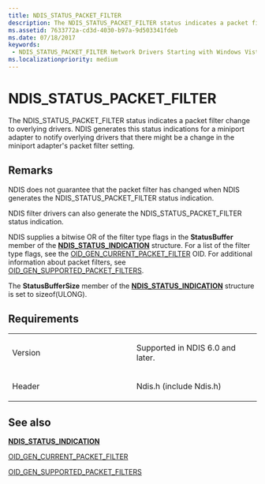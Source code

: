 ```yaml
---
title: NDIS_STATUS_PACKET_FILTER
description: The NDIS_STATUS_PACKET_FILTER status indicates a packet filter change to overlying drivers.
ms.assetid: 7633772a-cd3d-4030-b97a-9d503341fdeb
ms.date: 07/18/2017
keywords:
 - NDIS_STATUS_PACKET_FILTER Network Drivers Starting with Windows Vista
ms.localizationpriority: medium
---
```


# NDIS\_STATUS\_PACKET\_FILTER


The NDIS\_STATUS\_PACKET\_FILTER status indicates a packet filter change to overlying drivers. NDIS generates this status indications for a miniport adapter to notify overlying drivers that there might be a change in the miniport adapter's packet filter setting.

Remarks
-------

NDIS does not guarantee that the packet filter has changed when NDIS generates the NDIS\_STATUS\_PACKET\_FILTER status indication.

NDIS filter drivers can also generate the NDIS\_STATUS\_PACKET\_FILTER status indication.

NDIS supplies a bitwise OR of the filter type flags in the **StatusBuffer** member of the [**NDIS\_STATUS\_INDICATION**](https://docs.microsoft.com/windows-hardware/drivers/ddi/ndis/ns-ndis-_ndis_status_indication) structure. For a list of the filter type flags, see the [OID\_GEN\_CURRENT\_PACKET\_FILTER](https://docs.microsoft.com/windows-hardware/drivers/network/oid-gen-current-packet-filter) OID. For additional information about packet filters, see [OID\_GEN\_SUPPORTED\_PACKET\_FILTERS](https://docs.microsoft.com/windows-hardware/drivers/network/oid-gen-supported-packet-filters).

The **StatusBufferSize** member of the [**NDIS\_STATUS\_INDICATION**](https://docs.microsoft.com/windows-hardware/drivers/ddi/ndis/ns-ndis-_ndis_status_indication) structure is set to sizeof(ULONG).

Requirements
------------

<table>
<colgroup>
<col width="50%" />
<col width="50%" />
</colgroup>
<tbody>
<tr class="odd">
<td><p>Version</p></td>
<td><p>Supported in NDIS 6.0 and later.</p></td>
</tr>
<tr class="even">
<td><p>Header</p></td>
<td>Ndis.h (include Ndis.h)</td>
</tr>
</tbody>
</table>

## See also


[**NDIS\_STATUS\_INDICATION**](https://docs.microsoft.com/windows-hardware/drivers/ddi/ndis/ns-ndis-_ndis_status_indication)

[OID\_GEN\_CURRENT\_PACKET\_FILTER](https://docs.microsoft.com/windows-hardware/drivers/network/oid-gen-current-packet-filter)

[OID\_GEN\_SUPPORTED\_PACKET\_FILTERS](https://docs.microsoft.com/windows-hardware/drivers/network/oid-gen-supported-packet-filters)

 

 




